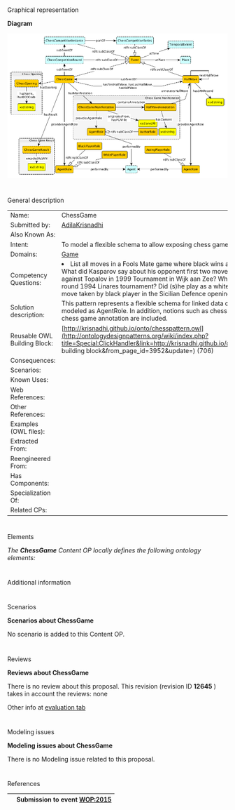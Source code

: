 # 

 Graphical representation



__Diagram__ 





[![Image:Chess-game-core-withevent.png](./Chess-game-core-withevent.png)](../Image/Chess-game-core-withevent.png.md "Image:Chess-game-core-withevent.png")





# 

 General description




|  |  |
| --- | --- |
|  Name:  |  ChessGame  |
|  Submitted by:  | [AdilaKrisnadhi](../User/AdilaKrisnadhi.md "User:AdilaKrisnadhi")  |
|  Also Known As:  |  |
|  Intent:  |  To model a flexible schema to allow exposing chess games as linked data.  |
|  Domains:  | [Game](./ChessGame.md "Community:Game")  |
|  Competency Questions:  | <li>       List all moves in a Fools Mate game where black wins after 2 moves by both players?      </li> What did Kasparov say about his opponent first two moves in his commentary about his game against Topalov in 1999 Tournament in Wijk aan Zee?  Who played against Kasparov in the round 1994 Linares tournament? Did (s)he play as a white or black player?  What is the first move taken by black player in the Sicilian Defence opening?  |
|  Solution description:  |  This pattern represents a flexible schema for linked data querying of chess games. Players are modeled as AgentRole. In addition, notions such as chess moves, chess tournaments, as well as chess game annotation are included.  |
|  Reusable OWL Building Block:  | [http://krisnadhi.github.io/onto/chesspattern.owl](http://ontologydesignpatterns.org/wiki/index.php?title=Special:ClickHandler&link=http://krisnadhi.github.io/onto/chesspattern.owl&message=OWL building block&from_page_id=3952&update=)  (706)  |
|  Consequences:  |  |
|  Scenarios:  |  |
|  Known Uses:  |  |
|  Web References:  |  |
|  Other References:  |  |
|  Examples (OWL files):  |  |
|  Extracted From:  |  |
|  Reengineered From:  |  |
|  Has Components:  |  |
|  Specialization Of:  |  |
|  Related CPs:  |  |



  





# 

 Elements



_The
 __ChessGame__ 
 Content OP locally defines the following ontology elements:_ 




# 

 Additional information



# 

 Scenarios




__Scenarios about ChessGame__ 


 No scenario is added to this Content OP.
 




# 

 Reviews




__Reviews about ChessGame__ 


 There is no review about this proposal.
This revision (revision ID
 __12645__ 
 ) takes in account the reviews: none
 



 Other info at
 [evaluation tab](http://ontologydesignpatterns.org/wiki/index.php?title=Submissions:ChessGame&action=evaluation "http://ontologydesignpatterns.org/wiki/index.php?title=Submissions:ChessGame&action=evaluation") 





  





# 

 Modeling issues




__Modeling issues about ChessGame__ 


 There is no Modeling issue related to this proposal.
 




  





# 

 References



  






|  |  Submission to event [WOP:2015](../WOP/2015.md "WOP:2015")  |
| --- | --- |